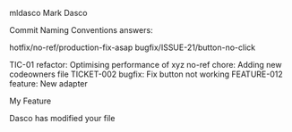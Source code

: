 mldasco Mark Dasco

Commit Naming Conventions answers:

hotfix/no-ref/production-fix-asap
bugfix/ISSUE-21/button-no-click

TIC-01 refactor: Optimising performance of xyz
no-ref chore: Adding new codeowners file
TICKET-002 bugfix: Fix button not working
FEATURE-012 feature: New adapter

My Feature

Dasco has modified your file
